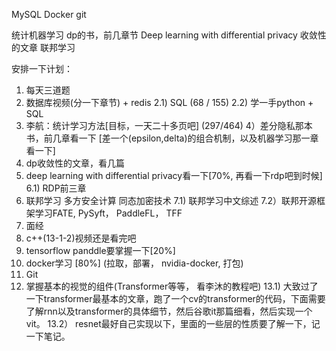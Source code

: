 MySQL
Docker
git

统计机器学习
dp的书，前几章节
Deep learning with differential privacy
收敛性的文章
联邦学习


安排一下计划：
1) 每天三道题
2) 数据库视频(分一下章节) + redis
    2.1) SQL (68 / 155)
    2.2) 学一手python + SQL
3)  李航：统计学习方法[目标，一天二十多页吧] (297/464)
4）差分隐私那本书，前几章看一下 [差一个(epsilon,delta)的组合机制，以及机器学习那一章看一下]
5)  dp收敛性的文章，看几篇
6)  deep learning with differential privacy看一下[70%, 再看一下rdp吧到时候]
     6.1) RDP前三章
7)  联邦学习 多方安全计算 同态加密技术
     7.1) 联邦学习中文综述
     7.2）联邦开源框架学习FATE,  PySyft， PaddleFL， TFF
8)  面经
9)  c++(13-1-2)视频还是看完吧
10) tensorflow panddle要掌握一下[20%]
11) docker学习 [80%] (拉取，部署， nvidia-docker,  打包)
12) Git 
13) 掌握基本的视觉的组件(Transformer等等， 看李沐的教程吧)
    13.1) 大致过了一下transformer最基本的文章，跑了一个cv的transformer的代码，下面需要了解rnn以及transformer的具体细节，然后谷歌it那篇细看，然后实现一个vit。
    13.2） resnet最好自己实现以下，里面的一些层的性质要了解一下，记一下笔记。
